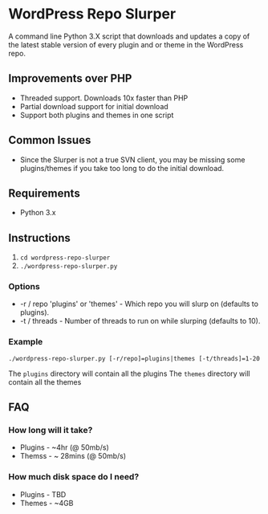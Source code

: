 WordPress Repo Slurper
========================

A command line Python 3.X script that downloads and updates a copy of the latest stable
version of every plugin and or theme in the WordPress repo.

Improvements over PHP
---------------------

* Threaded support. Downloads 10x faster than PHP
* Partial download support for initial download
* Support both plugins and themes in one script

Common Issues
-------------

* Since the Slurper is not a true SVN client, you may be missing some plugins/themes if you take too long to do the initial 
download.

Requirements
------------

* Python 3.x

Instructions
------------

1. `cd wordpress-repo-slurper`
2. `./wordpress-repo-slurper.py`

### Options ###

* -r / repo 'plugins' or 'themes' - Which repo you will slurp on (defaults to plugins).
* -t / threads - Number of threads to run on while slurping (defaults to 10).

### Example ###

`./wordpress-repo-slurper.py [-r/repo]=plugins|themes [-t/threads]=1-20`

The `plugins` directory will contain all the plugins
The `themes` directory will contain all the themes

FAQ
----

### How long will it take? ###

* Plugins - ~4hr (@ 50mb/s)
* Themss - ~ 28mins (@ 50mb/s)

### How much disk space do I need? ###

* Plugins - TBD
* Themes - ~4GB
